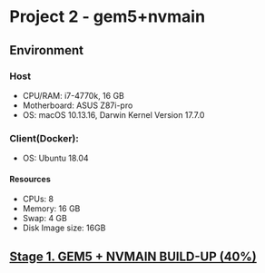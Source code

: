 # Project 2 - gem5+nvmain

## Environment

### Host

- CPU/RAM: i7-4770k, 16 GB
- Motherboard: ASUS Z87i-pro
- OS: macOS 10.13.16, Darwin Kernel Version 17.7.0

### Client(Docker):

- OS: Ubuntu 18.04

#### Resources

- CPUs: 8
- Memory: 16 GB
- Swap: 4 GB
- Disk Image size: 16GB

## [Stage 1. GEM5 + NVMAIN BUILD-UP (40%)](https://github.com/cliffxzx/course-computer-organization/tree/v1.0/project2)
